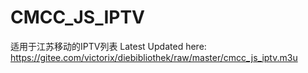 # CMCC_JS_IPTV
适用于江苏移动的IPTV列表
Latest Updated here: https://gitee.com/victorix/diebibliothek/raw/master/cmcc_js_iptv.m3u
